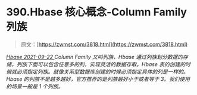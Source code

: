 <!--yml
category: 未分类
date: 0001-01-01 00:00:00
-->

# 390.Hbase 核心概念-Column Family 列族

> 原文：[https://zwmst.com/3818.html](https://zwmst.com/3818.html)

   [ *Hbase* ](https://zwmst.com/hbase)*[ <time datetime="2021-09-23T01:09:37+08:00"> 2021-09-22 </time> ](https://zwmst.com/3818.html)  Column Family 又叫列族，Hbase 通过列族划分数据的存储，列族下面可以包含任意多的列，实现灵活的数据存取。Hbase 表的创建的时候就必须指定列族。就像关系型数据库创建的时候必须指定具体的列是一样的。Hbase 的列族不是越多越好，官方推荐的是列族最好小于或者等于 3。我们使用的场景一般是 1 个列族。*